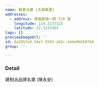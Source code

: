 ```yaml
---
name: 敏華冰廳 (太興集團)
addresses:
  - address: 德福廣場一期 F28 號
    longitude: 114.2137123
    latitude: 22.3233361
tags: []
previewImageUrl: ''
id: 6a2857e0-54ef-5593-a92c-d44e9bb50768
group: ''

---
```

### Detail
建制派品牌名單 (陳永安)

